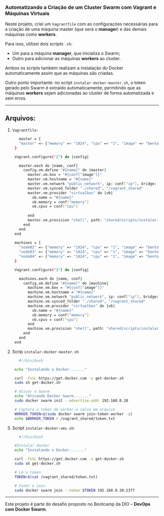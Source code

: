 ### Automatizando a Criação de um Cluster Swarm com Vagrant e Máquinas Virtuais

Neste projeto, criei um `Vagrantfile` com as configurações necessárias para a criação de uma máquina master (que será o **manager**) e das demais máquinas como **workers**.

Para isso, utilizei dois scripts `.sh`:
- Um para a máquina **manager**, que inicializa o Swarm;
- Outro para adicionar as máquinas **workers** ao cluster.

Ambos os scripts também realizam a instalação do Docker automaticamente assim que as máquinas são criadas.

Outro ponto importante: no script `instalar-docker-master.sh`, o token gerado pelo Swarm é extraído automaticamente, permitindo que as máquinas **workers** sejam adicionadas ao cluster de forma automatizada e sem erros.

---

## Arquivos:

1. `Vagrantfile:`
   ```bash
      master = {
      "master" => {"memory" => "1024", "cpu" => "1", "image" => "bento/ubuntu-22.04", "ip" => "192.168.0.20"}
    }

    Vagrant.configure("2") do |config|

      master.each do |name, conf|
        config.vm.define "#{name}" do |master|
          master.vm.box = "#{conf["image"]}"
          master.vm.hostname = "#{name}"
          master.vm.network "public_network", ip: conf["ip"], bridge: "wlp4s0"
          master.vm.synced_folder "./shared", "/vagrant_shared"
          master.vm.provider "virtualbox" do |vb|
            vb.name = "#{name}"
            vb.memory = conf["memory"]
            vb.cpus = conf["cpu"]
            
          end
          master.vm.provision "shell", path: "shared/scripts/instalar-docker-master.sh"   
        end
      end
    end
    
    machines = {
      "node02" => {"memory" => "1024", "cpu" => "1", "image" => "bento/ubuntu-22.04", "ip" => "192.168.0.21"},
      "node03" => {"memory" => "1024", "cpu" => "1", "image" => "bento/ubuntu-22.04", "ip" => "192.168.0.22"},
      "node04" => {"memory" => "1024", "cpu" => "1", "image" => "bento/ubuntu-22.04", "ip" => "192.168.0.23"}
    }

    Vagrant.configure("2") do |config|

      machines.each do |name, conf|
        config.vm.define "#{name}" do |machine|
          machine.vm.box = "#{conf["image"]}"
          machine.vm.hostname = "#{name}"
          machine.vm.network "public_network", ip: conf["ip"], bridge: "wlp4s0"
          machine.vm.synced_folder "./shared", "/vagrant_shared"
          machine.vm.provider "virtualbox" do |vb|
            vb.name = "#{name}"
            vb.memory = conf["memory"]
            vb.cpus = conf["cpu"]
          end
          machine.vm.provision "shell", path: "shared/scripts/instalar-docker-vms.sh" 
        end
      end
    end
   ```

2. Scrip `instalar-docker-master.sh`
   ```bash
      #!/bin/bash

    echo "Instalando o Docker......."

    curl -fsSL https://get.docker.com -o get-docker.sh
    sudo sh get-docker.sh

    # Ativar o Swarm
    echo "Ativando Docker Swarm......."
    sudo docker swarm init --advertise-addr 192.168.0.20

    # Captura o token de worker e salva em arquivo
    WORKER_TOKEN=$(sudo docker swarm join-token worker -q)
    echo $WORKER_TOKEN > /vagrant_shared/token.txt

   ```

3. Script `instalar-docker-vms.sh`:
   ```bash
      #!/bin/bash

    #Instalar docker
    echo "Instalando o Docker......."

    curl -fsSL https://get.docker.com -o get-docker.sh
    sudo sh get-docker.sh

    # Lê o token
    TOKEN=$(cat /vagrant_shared/token.txt)

    # Fazer o join
    sudo docker swarm join --token $TOKEN 192.168.0.20:2377
   ```

---

Este projeto é parte do desafio proposto no Bootcamp da DIO  – **DevOps com Docker Swarm**.
